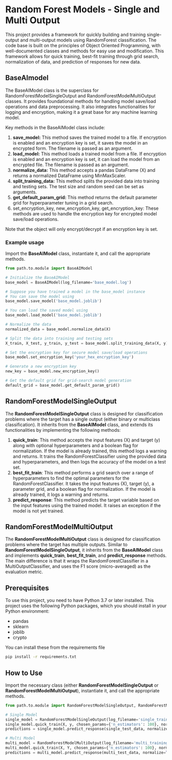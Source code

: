 # Random Forest Models - Single and Multi Output

This project provides a framework for quickly building and training single-output and multi-output models using RandomForest classification. The code base is built on the principles of Object Oriented Programming, with well-documented classes and methods for easy use and modification. This framework allows for quick training, best-fit training through grid search, normalization of data, and prediction of responses for new data.

## BaseAImodel

The BaseAIModel class is the superclass for RandomForestModelSingleOutput and RandomForestModelMultiOutput classes. It provides foundational methods for handling model save/load operations and data preprocessing. It also integrates functionalities for logging and encryption, making it a great base for any machine learning model.

Key methods in the BaseAIModel class include:
1. **save_model:** This method saves the trained model to a file. If encryption is enabled and an encryption key is set, it saves the model in an encrypted form. The filename is passed as an argument.
2. **load_model:** This method loads a trained model from a file. If encryption is enabled and an encryption key is set, it can load the model from an encrypted file. The filename is passed as an argument.
3. **normalize_data:** This method accepts a pandas DataFrame (X) and returns a normalized DataFrame using MinMaxScaler.
4. **split_training_data:** This method splits the provided data into training and testing sets. The test size and random seed can be set as arguments.
5. **get_default_param_grid:** This method returns the default parameter grid for hyperparameter tuning in a grid search.
6. set_encryption_key, new_encryption_key, get_encryption_key: These methods are used to handle the encryption key for encrypted model save/load operations.

Note that the object will only encrypt/decrypt if an encryption key is set.

### Example usage

Import the **BaseAIModel** class, instantiate it, and call the appropriate methods.

```python
from path.to.module import BaseAIModel

# Initialize the BaseAIModel
base_model = BaseAIModel(log_filename='base_model.log')

# Suppose you have trained a model in the base_model instance
# You can save the model using
base_model.save_model('base_model.joblib')

# You can load the saved model using
base_model.load_model('base_model.joblib')

# Normalize the data
normalized_data = base_model.normalize_data(X)

# Split the data into training and testing sets
X_train, X_test, y_train, y_test = base_model.split_training_data(X, y)

# Set the encryption key for secure model save/load operations
base_model.set_encryption_key('your_hex_encryption_key')

# Generate a new encryption key
new_key = base_model.new_encryption_key()

# Get the default grid for grid-search model generation
default_grid = base_model.get_default_param_grid()
```

## RandomForestModelSingleOutput

The **RandomForestModelSingleOutput** class is designed for classification problems where the target has a single output (either binary or multiclass classification). It inherits from the **BaseAIModel** class, and extends its functionalities by implementing the following methods:

1. **quick_train**: This method accepts the input features (X) and target (y) along with optional hyperparameters and a boolean flag for normalization. If the model is already trained, this method logs a warning and returns. It trains the RandomForestClassifier using the provided data and hyperparameters, and then logs the accuracy of the model on a test set.
2. **best_fit_train**: This method performs a grid search over a range of hyperparameters to find the optimal parameters for the RandomForestClassifier. It takes the input features (X), target (y), a parameter grid, and a boolean flag for normalization. If the model is already trained, it logs a warning and returns.
3. **predict_response**: This method predicts the target variable based on the input features using the trained model. It raises an exception if the model is not yet trained.

## RandomForestModelMultiOutput

The **RandomForestModelMultiOutput** class is designed for classification problems where the target has multiple outputs. Similar to **RandomForestModelSingleOutput**, it inherits from the **BaseAIModel** class and implements **quick_train**, **best_fit_train**, and **predict_response** methods. The main difference is that it wraps the RandomForestClassifier in a MultiOutputClassifier, and uses the F1 score (micro-averaged) as the evaluation metric.

## Prerequisites

To use this project, you need to have Python 3.7 or later installed. This project uses the following Python packages, which you should install in your Python environment:

- pandas
- sklearn
- joblib
- crypto

You can install these from the requirements file

```bash
pip install -r requirements.txt
```

## How to Use

Import the necessary class (either **RandomForestModelSingleOutput** or **RandomForestModelMultiOutput**), instantiate it, and call the appropriate methods.

```python
from path.to.module import RandomForestModelSingleOutput, RandomForestModelMultiOutput

# Single Model
single_model = RandomForestModelSingleOutput(log_filename='single_training.log')
single_model.quick_train(X, y, chosen_params={'n_estimators': 100}, normalize=True)
predictions = single_model.predict_response(single_test_data, normalize=True)

# Multi Model
multi_model = RandomForestModelMultiOutput(log_filename='multi_training.log')
multi_model.quick_train(X, Y, chosen_params={'n_estimators': 100}, normalize=True)
predictions = multi_model.predict_response(multi_test_data, normalize=True)
```

